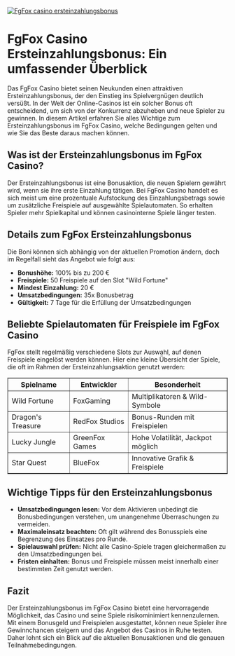[![FgFox casino ersteinzahlungsbonus](https://123-caf.pages.dev/gitsignup.png)](https://vrmoo.ru/Bt82HjjY)

<h1>FgFox Casino Ersteinzahlungsbonus: Ein umfassender Überblick</h1>  <p>Das FgFox Casino bietet seinen Neukunden einen attraktiven Ersteinzahlungsbonus, der den Einstieg ins Spielvergnügen deutlich versüßt. In der Welt der Online-Casinos ist ein solcher Bonus oft entscheidend, um sich von der Konkurrenz abzuheben und neue Spieler zu gewinnen. In diesem Artikel erfahren Sie alles Wichtige zum Ersteinzahlungsbonus im FgFox Casino, welche Bedingungen gelten und wie Sie das Beste daraus machen können.</p>  <h2>Was ist der Ersteinzahlungsbonus im FgFox Casino?</h2>  <p>Der Ersteinzahlungsbonus ist eine Bonusaktion, die neuen Spielern gewährt wird, wenn sie ihre erste Einzahlung tätigen. Bei FgFox Casino handelt es sich meist um eine prozentuale Aufstockung des Einzahlungsbetrags sowie um zusätzliche Freispiele auf ausgewählte Spielautomaten. So erhalten Spieler mehr Spielkapital und können casinointerne Spiele länger testen.</p>  <h2>Details zum FgFox Ersteinzahlungsbonus</h2>  <p>Die Boni können sich abhängig von der aktuellen Promotion ändern, doch im Regelfall sieht das Angebot wie folgt aus:</p>  <ul>     <li><strong>Bonushöhe:</strong> 100% bis zu 200 €</li>     <li><strong>Freispiele:</strong> 50 Freispiele auf den Slot "Wild Fortune"</li>     <li><strong>Mindest Einzahlung:</strong> 20 €</li>     <li><strong>Umsatzbedingungen:</strong> 35x Bonusbetrag</li>     <li><strong>Gültigkeit:</strong> 7 Tage für die Erfüllung der Umsatzbedingungen</li> </ul>  <h2>Beliebte Spielautomaten für Freispiele im FgFox Casino</h2>  <p>FgFox stellt regelmäßig verschiedene Slots zur Auswahl, auf denen Freispiele eingelöst werden können. Hier eine kleine Übersicht der Spiele, die oft im Rahmen der Ersteinzahlungsaktion genutzt werden:</p>  <table border="1" cellpadding="6" cellspacing="0">     <thead>         <tr>             <th>Spielname</th>             <th>Entwickler</th>             <th>Besonderheit</th>         </tr>     </thead>     <tbody>         <tr>             <td>Wild Fortune</td>             <td>FoxGaming</td>             <td>Multiplikatoren & Wild-Symbole</td>         </tr>         <tr>             <td>Dragon's Treasure</td>             <td>RedFox Studios</td>             <td>Bonus-Runden mit Freispielen</td>         </tr>         <tr>             <td>Lucky Jungle</td>             <td>GreenFox Games</td>             <td>Hohe Volatilität, Jackpot möglich</td>         </tr>         <tr>             <td>Star Quest</td>             <td>BlueFox</td>             <td>Innovative Grafik & Freispiele</td>         </tr>     </tbody> </table>  <h2>Wichtige Tipps für den Ersteinzahlungsbonus</h2>  <ul>     <li><strong>Umsatzbedingungen lesen:</strong> Vor dem Aktivieren unbedingt die Bonusbedingungen verstehen, um unangenehme Überraschungen zu vermeiden.</li>     <li><strong>Maximaleinsatz beachten:</strong> Oft gilt während des Bonusspiels eine Begrenzung des Einsatzes pro Runde.</li>     <li><strong>Spielauswahl prüfen:</strong> Nicht alle Casino-Spiele tragen gleichermaßen zu den Umsatzbedingungen bei.</li>     <li><strong>Fristen einhalten:</strong> Bonus und Freispiele müssen meist innerhalb einer bestimmten Zeit genutzt werden.</li> </ul>  <h2>Fazit</h2>  <p>Der Ersteinzahlungsbonus im FgFox Casino bietet eine hervorragende Möglichkeit, das Casino und seine Spiele risikominimiert kennenzulernen. Mit einem Bonusgeld und Freispielen ausgestattet, können neue Spieler ihre Gewinnchancen steigern und das Angebot des Casinos in Ruhe testen. Daher lohnt sich ein Blick auf die aktuellen Bonusaktionen und die genauen Teilnahmebedingungen.</p>